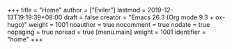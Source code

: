 +++
title = "Home"
author = ["Eviler"]
lastmod = 2019-12-13T19:19:39+08:00
draft = false
creator = "Emacs 26.3 (Org mode 9.3 + ox-hugo)"
weight = 1001
noauthor = true
nocomment = true
nodate = true
nopaging = true
noread = true
[menu.main]
  weight = 1001
  identifier = "home"
+++
